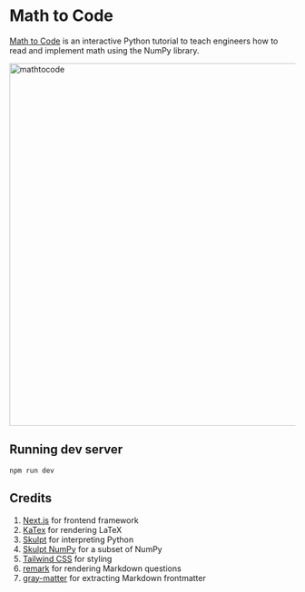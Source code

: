 # Math to Code

[Math to Code](https://mathtocode.com/) is an interactive Python tutorial to teach engineers how to read and implement math using the NumPy library.

<img width="640" alt="mathtocode" src="https://user-images.githubusercontent.com/42359/84580150-56c0bb00-ada2-11ea-8a72-cd461d3bb4fe.png">

## Running dev server

`npm run dev`

## Credits

1. [Next.js](https://github.com/vercel/next.js) for frontend framework
1. [KaTex](https://github.com/KaTeX/KaTeX) for rendering LaTeX
1. [Skulpt](https://github.com/skulpt/skulpt) for interpreting Python
1. [Skulpt NumPy](https://github.com/ebertmi/skulpt_numpy) for a subset of NumPy
1. [Tailwind CSS](https://github.com/tailwindcss/tailwindcss) for styling
1. [remark](https://github.com/remarkjs/remark) for rendering Markdown questions
1. [gray-matter](https://github.com/jonschlinkert/gray-matter) for extracting Markdown frontmatter
